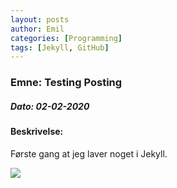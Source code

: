 ```yaml
---
layout: posts
author: Emil
categories: [Programming]
tags: [Jekyll, GitHub]
---
```


<h3>Emne: Testing Posting</h3>

<h5>Dato: 02-02-2020</h5>

<h4>Beskrivelse:</h4>

Første gang at jeg laver noget i Jekyll.

![](http://i.imgur.com/OUkLi.gif)

